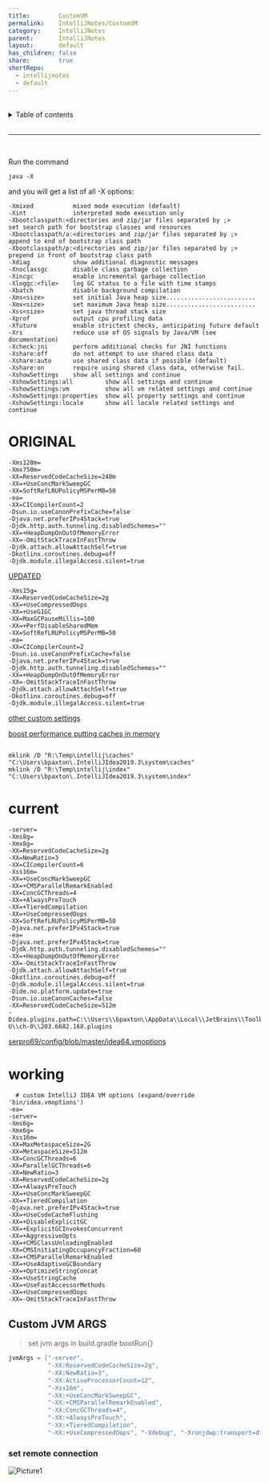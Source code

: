 ```yaml
---
title:        CustomVM
permalink:    IntelliJNotes/CustomVM
category:     IntelliJNotes
parent:       IntelliJNotes
layout:       default
has_children: false
share:        true
shortRepo:
  - intellijnotes
  - default    
---
```



<br/>    

<details markdown="block">    
<summary>    
Table of contents    
</summary>    
{: .text-delta }    
1. TOC    
{:toc}    
</details>    

<br/>    

***    

<br/>    

Run the command

```shell
java -X
```

and you will get a list of all -X options:

```shell    
-Xmixed           mixed mode execution (default)
-Xint             interpreted mode execution only
-Xbootclasspath:<directories and zip/jar files separated by ;>
set search path for bootstrap classes and resources
-Xbootclasspath/a:<directories and zip/jar files separated by ;>
append to end of bootstrap class path
-Xbootclasspath/p:<directories and zip/jar files separated by ;>
prepend in front of bootstrap class path
-Xdiag            show additional diagnostic messages
-Xnoclassgc       disable class garbage collection
-Xincgc           enable incremental garbage collection
-Xloggc:<file>    log GC status to a file with time stamps
-Xbatch           disable background compilation
-Xms<size>        set initial Java heap size.........................
-Xmx<size>        set maximum Java heap size.........................
-Xss<size>        set java thread stack size
-Xprof            output cpu profiling data
-Xfuture          enable strictest checks, anticipating future default
-Xrs              reduce use of OS signals by Java/VM (see documentation)
-Xcheck:jni       perform additional checks for JNI functions
-Xshare:off       do not attempt to use shared class data
-Xshare:auto      use shared class data if possible (default)
-Xshare:on        require using shared class data, otherwise fail.
-XshowSettings    show all settings and continue
-XshowSettings:all         show all settings and continue
-XshowSettings:vm          show all vm related settings and continue
-XshowSettings:properties  show all property settings and continue
-XshowSettings:locale      show all locale related settings and continue

```    

# ORIGINAL

```properties    
-Xms128m=
-Xmx750m=
-XX=ReservedCodeCacheSize=240m
-XX=+UseConcMarkSweepGC
-XX=SoftRefLRUPolicyMSPerMB=50
-ea=
-XX=CICompilerCount=2
-Dsun.io.useCanonPrefixCache=false
-Djava.net.preferIPv4Stack=true
-Djdk.http.auth.tunneling.disabledSchemes=""
-XX=+HeapDumpOnOutOfMemoryError
-XX=-OmitStackTraceInFastThrow
-Djdk.attach.allowAttachSelf=true
-Dkotlinx.coroutines.debug=off
-Djdk.module.illegalAccess.silent=true    
```    

[UPDATED]( https://medium.com/stochastic-stories/tuning-my-intellij-ide-8255781f6a0d)

```properties    
-Xms15g=
-XX=ReservedCodeCacheSize=2g
-XX=+UseCompressedOops
-XX=+UseG1GC
-XX=MaxGCPauseMillis=100
-XX=+PerfDisableSharedMem
-XX=SoftRefLRUPolicyMSPerMB=50
-ea=
-XX=CICompilerCount=2
-Dsun.io.useCanonPrefixCache=false
-Djava.net.preferIPv4Stack=true
-Djdk.http.auth.tunneling.disabledSchemes=""
-XX=+HeapDumpOnOutOfMemoryError
-XX=-OmitStackTraceInFastThrow
-Djdk.attach.allowAttachSelf=true
-Dkotlinx.coroutines.debug=off
-Djdk.module.illegalAccess.silent=true

```    

[other custom settings]( http://tomaszdziurko.com/2015/11/1-and-the-only-one-to-customize-intellij-idea-memory-settings/)

[boost performance putting caches in memory]( https://medium.com/@sergio.igwt/boosting-performance-of-intellij-idea-and-the-rest-of-jetbrains-ides-cd34952bb978)

```shell

mklink /D "R:\Temp\intellij\caches" "C:\Users\bpaxton\.IntelliJIdea2019.3\system\caches"    
mklink /D "R:\Temp\intellij\index" "C:\Users\bpaxton\.IntelliJIdea2019.3\system\index"

```

# current

```properties    
-server=
-Xms8g=
-Xmx8g=
-XX=ReservedCodeCacheSize=2g
-XX=NewRatio=3
-XX=CICompilerCount=6
-Xss16m=
-XX=+UseConcMarkSweepGC
-XX=+CMSParallelRemarkEnabled
-XX=ConcGCThreads=4
-XX=+AlwaysPreTouch
-XX=+TieredCompilation
-XX=+UseCompressedOops
-XX=SoftRefLRUPolicyMSPerMB=50
-Djava.net.preferIPv4Stack=true
-ea=
-Djava.net.preferIPv4Stack=true
-Djdk.http.auth.tunneling.disabledSchemes=""
-XX=+HeapDumpOnOutOfMemoryError
-XX=-OmitStackTraceInFastThrow
-Djdk.attach.allowAttachSelf=true
-Dkotlinx.coroutines.debug=off
-Djdk.module.illegalAccess.silent=true
-Dide.no.platform.update=true
-Dsun.io.useCanonCaches=false
-XX=ReservedCodeCacheSize=512m
-Didea.plugins.path=C:\\Users\\bpaxton\\AppData\\Local\\JetBrains\\Toolbox\\apps\\IDEA-U\\ch-0\\203.6682.168.plugins    
```    

[serpro69/config/blob/master/idea64.vmoptions](https://github.com/serpro69/config/blob/master/idea64.vmoptions#L36)

# working

```properties    
  # custom IntelliJ IDEA VM options (expand/override 'bin/idea.vmoptions')    
-ea=
-server=
-Xms6g=
-Xmx6g=
-Xss16m=
-XX=MaxMetaspaceSize=2G
-XX=MetaspaceSize=512m
-XX=ConcGCThreads=6
-XX=ParallelGCThreads=6
-XX=NewRatio=3
-XX=ReservedCodeCacheSize=2g
-XX=+AlwaysPreTouch
-XX=+UseConcMarkSweepGC
-XX=+TieredCompilation
-Djava.net.preferIPv4Stack=true
-XX=+UseCodeCacheFlushing
-XX=+DisableExplicitGC
-XX=+ExplicitGCInvokesConcurrent
-XX=+AggressiveOpts
-XX=+CMSClassUnloadingEnabled
-XX=CMSInitiatingOccupancyFraction=60
-XX=+CMSParallelRemarkEnabled
-XX=+UseAdaptiveGCBoundary
-XX=+OptimizeStringConcat
-XX=+UseStringCache
-XX=+UseFastAccessorMethods
-XX=+UseCompressedOops
-XX=-OmitStackTraceInFastThrow    
```    

## Custom JVM ARGS

> set jvm args in build.gradle bootRun{}

```groovy
jvmArgs = ["-server",
           "-XX:ReservedCodeCacheSize=2g",
           "-XX:NewRatio=3",
           "-XX:ActiveProcessorCount=12",
           "-Xss16m",
           "-XX:+UseConcMarkSweepGC",
           "-XX:+CMSParallelRemarkEnabled",
           "-XX:ConcGCThreads=4",
           "-XX:+AlwaysPreTouch",
           "-XX:+TieredCompilation",
           "-XX:+UseCompressedOops", "-Xdebug", "-Xrunjdwp:transport=dt_socket,server=y,suspend=n,address=5005", "-Xmx8g"]

```

### set remote connection

![Picture1](https://user-images.githubusercontent.com/26972590/159703039-67fe1a5f-8a7e-4555-b422-385b58d1ac51.png)